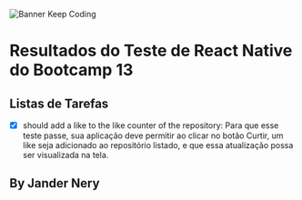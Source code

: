 ![Banner Keep Coding]("https://github.com/jnerydesigner/conceitos-react-native/blob/master/Wallpaper%20Keep%20Coding%20-%201920x1080.jpg")

# Resultados do Teste de React Native do Bootcamp 13

## Listas de Tarefas

- [x] should add a like to the like counter of the repository: Para que esse teste passe, sua aplicação deve permitir ao clicar no botão Curtir, um like seja adicionado ao repositório listado, e que essa atualização possa ser visualizada na tela.

## By Jander Nery
